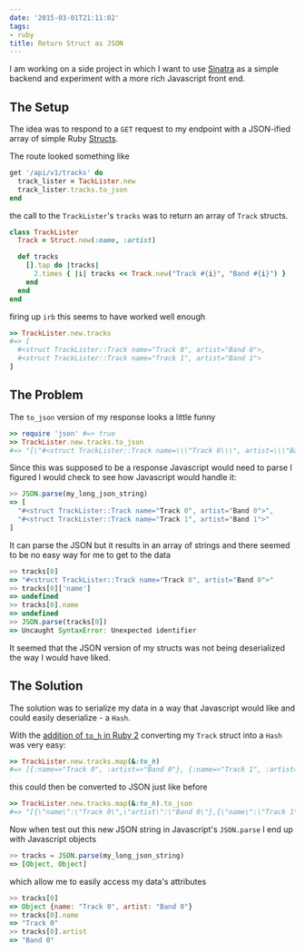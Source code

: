 ```yaml
---
date: '2015-03-01T21:11:02'
tags:
- ruby
title: Return Struct as JSON
---
```


I am working on a side project in which I want to use [Sinatra](http://www.sinatrarb.com/) as a simple backend and experiment with a more rich Javascript front end.

## The Setup

The idea was to respond to a `GET` request to my endpoint with a JSON-ified array of simple Ruby [Structs](http://ruby-doc.org/core-2.2.0/Struct.html).

The route looked something like

```ruby
get '/api/v1/tracks' do
  track_lister = TackLister.new
  track_lister.tracks.to_json
end
```

the call to the `TrackLister`'s `tracks` was to return an array of `Track` structs.

```ruby
class TrackLister
  Track = Struct.new(:name, :artist)

  def tracks
    [].tap do |tracks|
      2.times { |i| tracks << Track.new("Track #{i}", "Band #{i}") }
    end
  end
end
```

firing up `irb` this seems to have worked well enough

```ruby
>> TrackLister.new.tracks
#=> [
  #<struct TrackLister::Track name="Track 0", artist="Band 0">,
  #<struct TrackLister::Track name="Track 1", artist="Band 1">
]
```

## The Problem

The `to_json` version of my response looks a little funny

```ruby
>> require 'json' #=> true
>> TrackLister.new.tracks.to_json
#=> "[\"#<struct TrackLister::Track name=\\\"Track 0\\\", artist=\\\"Band 0\\\">\",\"#<struct TrackLister::Track name=\\\"Track 1\\\", artist=\\\"Band 1\\\">\"]"
```

Since this was supposed to be a response Javascript would need to parse I figured I would check to see how Javascript would handle it:

```javascript
>> JSON.parse(my_long_json_string)
=> [
  "#<struct TrackLister::Track name="Track 0", artist="Band 0">",
  "#<struct TrackLister::Track name="Track 1", artist="Band 1">"
]
```

It can parse the JSON but it results in an array of strings and there seemed to be no easy way for me to get to the data

```javascript
>> tracks[0]
=> "#<struct TrackLister::Track name="Track 0", artist="Band 0">"
>> tracks[0]['name']
=> undefined
>> tracks[0].name
=> undefined
>> JSON.parse(tracks[0])
=> Uncaught SyntaxError: Unexpected identifier
```

It seemed that the JSON version of my structs was not being deserialized the way I would have liked.

## The Solution

The solution was to serialize my data in a way that Javascript would like and could easily deserialize - a `Hash`.

With the [addition of `to_h` in Ruby 2](http://www.benjaminoakes.com/2013/03/08/all-about-to_h-in-ruby-2/) converting my `Track` struct into a `Hash` was very easy:

```ruby
>> TrackLister.new.tracks.map(&:to_h)
#=> [{:name=>"Track 0", :artist=>"Band 0"}, {:name=>"Track 1", :artist=>"Band 1"}]
```

this could then be converted to JSON just like before

```ruby
>> TrackLister.new.tracks.map(&:to_h).to_json
#=> "[{\"name\":\"Track 0\",\"artist\":\"Band 0\"},{\"name\":\"Track 1\",\"artist\":\"Band 1\"}]"
```

Now when test out this new JSON string in Javascript's `JSON.parse` I end up with Javascript objects

```javascript
>> tracks = JSON.parse(my_long_json_string)
=> [Object, Object]
```

which allow me to easily access my data's attributes

```javascript
>> tracks[0]
=> Object {name: "Track 0", artist: "Band 0"}
>> tracks[0].name
=> "Track 0"
>> tracks[0].artist
=> "Band 0"
```
